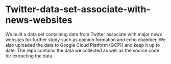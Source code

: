 # Twitter-data-set-associate-with-news-websites
We built a data set containing data from Twitter associate with major news websites for further study such as opinion formation and echo chamber. We also uploaded the data to Google Cloud Platform (GCP)) and keep it up to date. The repo contains the data we collected as well as the source code for extracting the data. 
